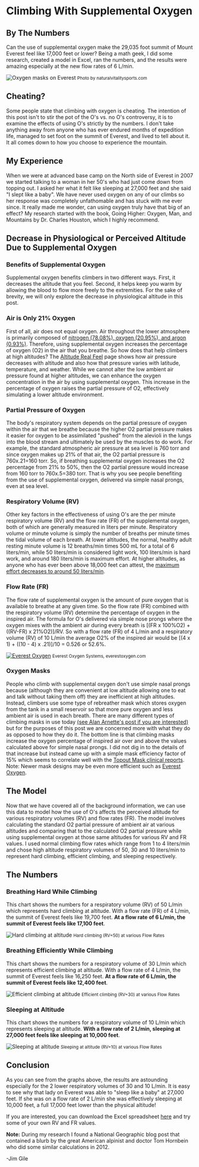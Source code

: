# Climbing With Supplemental Oxygen

## By The Numbers

Can the use of supplemental oxygen make the 29,035 foot summit of Mount Everest feel like 17,000 feet or lower? Being a math geek, I did some research, created a model in Excel, ran the numbers, and the results were amazing especially at the new flow rates of 6 L/min.

![Oxygen masks on Everest](/images/O2MasksOnEverest_medium.webp)
<small>Photo by naturalvitalitysports.com</small>

## Cheating?

Some people state that climbing with oxygen is cheating. The intention of this post isn't to stir the pot of the O's vs. no O's controversy, it is to examine the effects of using O's strictly by the numbers. I don't take anything away from anyone who has ever endured months of expedition life, managed to set foot on the summit of Everest, and lived to tell about it. It all comes down to how you choose to experience the mountain.

## My Experience

When we were at advanced base camp on the North side of Everest in 2007 we started talking to a woman in her 50's who had just come down from topping out. I asked her what it felt like sleeping at 27,000 feet and she said "I slept like a baby". We have never used oxygen on any of our climbs so her response was completely unfathomable and has stuck with me ever since. It really made me wonder, can using oxygen truly have that big of an effect? My research started with the book, Going Higher: Oxygen, Man, and Mountains by Dr. Charles Houston, which I highly recommend. 

## Decrease in Physiological or Perceived Altitude Due to Supplemental Oxygen

### Benefits of Supplemental Oxygen

Supplemental oxygen benefits climbers in two different ways. First, it decreases the altitude that you feel. Second, it helps keep you warm by allowing the blood to flow more freely to the extremities. For the sake of brevity, we will only explore the decrease in physiological altitude in this post.

### Air is Only 21% Oxygen

First of all, air does not equal oxygen. Air throughout the lower atmosphere is primarily composed of [nitrogen (78.08%), oxygen (20.95%), and argon (0.93%)](https://www.noaa.gov/jetstream/atmosphere). Therefore, using supplemental oxygen increases the percentage of oxygen (O2) in the air that you breathe. So how does that help climbers at high altitudes? The [Altitude Real Feel](/altitude/real-feel) page shows how air pressure decreases with altitude and also how that pressure varies with latitude, temperature, and weather. While we cannot alter the low ambient air pressure found at higher altitudes, we can enhance the oxygen concentration in the air by using supplemental oxygen. This increase in the percentage of oxygen raises the partial pressure of O2, effectively simulating a lower altitude environment. 

### Partial Pressure of Oxygen

The body's respiratory system depends on the partial pressure of oxygen within the air that we breathe because the higher O2 partial pressure makes it easier for oxygen to be assimilated "pushed" from the alevioli in the lungs into the blood stream and ultimately be used by the muscles to do work. For example, the standard atmospheric air pressure at sea level is 760 torr and since oxygen makes up 21% of that air, the O2 partial pressure is 760x.21=160 torr. So, if breathing supplemental oxygen increases the O2 percentage from 21% to 50%, then the O2 partial pressure would increase from 160 torr to 760x.5=380 torr. That is why you see people benefiting from the use of supplemental oxygen, delivered via simple nasal prongs, even at sea level.


### Respiratory Volume (RV)

Other key factors in the effectiveness of using O's are the per minute respiratory volume (RV)  and the flow rate (FR) of the supplemental oxygen, both of which are generally measured in liters per minute. Respiratory volume or minute volume is simply the number of breaths per minute times the tidal volume of each breath. At lower altitudes, the normal, healthy adult resting minute volume is 12 breaths/min times 500 mL for a total of 6 liters/min, while 50 liters/min is considered light work, 100 liters/min is hard work, and around 180 liters/min is maximum effort. At higher altitudes, as anyone who has ever been above 18,000 feet can attest, the [maximum effort decreases to around 50 liters/min](https://journals.biologists.com/jeb/article-abstract/100/1/147/3917/Respiratory-and-Circulatory-Control-at-High).

### Flow Rate (FR)

The flow rate of supplemental oxygen is the amount of pure oxygen that is available to breathe at any given time. So the flow rate (FR) combined with the respiratory volume (RV) determine the percentage of oxygen in the inspired air. The formula for O's delivered via simple nose prongs where the oxygen mixes with the ambient air during every breath is [(FR x 100%O2) + ((RV-FR) x 21%O2)]/RV. So with a flow rate (FR) of 4 L/min and a respiratory volume (RV) of 10 L/min the average O2% of the inspired air would be [(4 x 1) + ((10 - 4) x .21)]/10 = 0.526 or 52.6%.

[![Everest Oxygen](/images/EverestO2Mask_2025-05-28.webp)](https://www.everestoxygen.com/oxygen-systems)
<small>Everest Oxygen Systems, everestoxygen.com</small>

### Oxygen Masks

People who climb with supplemental oxygen don't use simple nasal prongs because (although they are convenient at low altitude allowing one to eat and talk without taking them off) they are inefficient at high altitudes. Instead, climbers use some type of rebreather mask which stores oxygen from the tank in a small reservoir so that more pure oxygen and less ambient air is used in each breath. There are many different types of climbing masks in use today [(see Alan Arnette's post if you are interested)](https://www.alanarnette.com/blog/2013/08/19/oxygen-on-everest-reviewing-the-options/) but for the purposes of this post we are concerned more with what they do as opposed to how they do it. The bottom line is that climbing masks increase the oxygen percentage of inspired air over and above the values calculated above for simple nasal prongs. I did not dig in to the details of that increase but instead came up with a simple mask efficiency factor of 15% which seems to correlate well with the [Topout Mask clinical reports](https://topoxltd.wordpress.com/). Note: Newer mask designs may be even more efficient such as [Everest Oxygen](https://www.everestoxygen.com/oxygen-systems).

## The Model

Now that we have covered all of the background information, we can use this data to model how the use of O's affects the perceived altitude for various respiratory volumes (RV) and flow rates (FR). The model involves calculating the standard O2 partial pressure of ambient air at various altitudes and comparing that to the calculated O2 partial pressure while using supplemental oxygen at those same altitudes for various RV and FR values. I used normal climbing flow rates which range from 1 to 4 liters/min and chose high altitude respiratory volumes of 50, 30 and 10 liters/min to represent hard climbing, efficient climbing, and sleeping respectively.

## The Numbers

### Breathing Hard While Climbing

This chart shows the numbers for a respiratory volume (RV) of 50 L/min which represents hard climbing at altitude. With a flow rate (FR) of 4 L/min, the summit of Everest feels like 19,700 feet. **At a flow rate of 6 L/min, the summit of Everest feels like 17,100 feet**.

![Hard climbing at altitude](/images/ClimbingWithO2FlowRateRv50.webp)
<small>Hard climbing (RV=50) at various Flow Rates</small> 

### Breathing Efficiently While Climbing

This chart shows the numbers for a respiratory volume of 30 L/min which represents efficient climbing at altitude. With a flow rate of 4 L/min, the summit of Everest feels like 16,250 feet. **At a flow rate of 6 L/min, the summit of Everest feels like 12,400 feet**.

![Efficient climbing at altitude](/images/ClimbingWithO2FlowRateRv30.webp)
<small>Efficient climbing (RV=30) at various Flow Rates</small> 
 
### Sleeping at Altitude

This chart shows the numbers for a respiratory volume of 10 L/min which represents sleeping at altitude. **With a flow rate of 2 L/min, sleeping at 27,000 feet feels like sleeping at 10,000 feet**.

![Sleeping at altitude](/images/SleepingWithO2FlowRateRv10.webp)
<small>Sleeping at altitude (RV=10) at various Flow Rates</small> 

## Conclusion

As you can see from the graphs above, the results are astounding especially for the 2 lower respiratory volumes of 30 and 10 L/min. It is easy to see why that lady on Everest was able to "sleep like a baby" at 27,000 feet. If she was on a flow rate of 2 L/min she was effectively sleeping at 10,000 feet, a full 17,000 feet lower than the physical altitude!

If you are interested, you can download the Excel spreadsheet [here](/content/SupplementalOxygenCalculations.xlsx) and try some of your own RV and FR values.

**Note:** During my research I found a National Geographic blog post that contained a blurb by the great American alpinist and doctor Tom Hornbein who did some similar calculations in 2012.

-Jim Gile